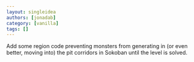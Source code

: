 ```yaml
---
layout: singleidea
authors: [jonadab]
category: [vanilla]
tags: []
---
```

Add some region code preventing monsters from generating in (or even better, moving into) the pit corridors in Sokoban until the level is solved.
